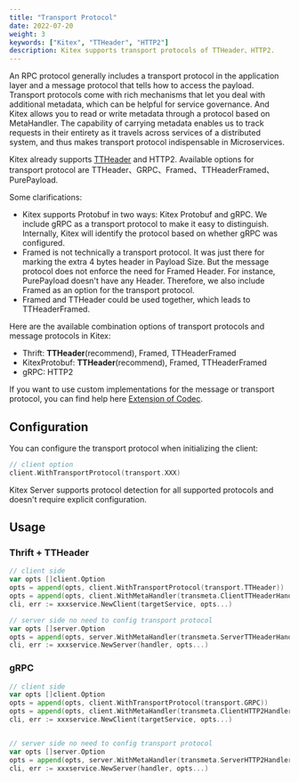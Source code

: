 ```yaml
---
title: "Transport Protocol"
date: 2022-07-20
weight: 3
keywords: ["Kitex", "TTHeader", "HTTP2"]
description: Kitex supports transport protocols of TTHeader、HTTP2.
---
```


An RPC protocol generally includes a transport protocol in the application layer and a message protocol that tells how to access the payload. 
Transport protocols come with rich mechanisms that let you deal with additional metadata, which can be helpful for service governance. 
And Kitex allows you to read or write metadata through a protocol based on MetaHandler. The capability of carrying metadata enables us to track requests in their entirety 
as it travels across services of a distributed system, and thus makes transport protocol indispensable in Microservices.

Kitex already supports [TTHeader](../../../reference/transport_protocol_ttheader/) and HTTP2. Available options for transport protocol are TTHeader、GRPC、Framed、TTHeaderFramed、PurePayload.

Some clarifications:

- Kitex supports Protobuf in two ways: Kitex Protobuf and gRPC. We include gRPC as a transport protocol to make it easy to distinguish. Internally, Kitex will identify the protocol based on whether gRPC was configured.
- Framed is not technically a transport protocol. It was just there for marking the extra 4 bytes header in Payload Size. But the message protocol does not enforce the need for Framed Header. 
  For instance, PurePayload doesn't have any Header. Therefore, we also include Framed as an option for the transport protocol.
- Framed and TTHeader could be used together, which leads to TTHeaderFramed.

Here are the available combination options of transport protocols and message protocols in Kitex:

- Thrift: **TTHeader**(recommend), Framed, TTHeaderFramed
- KitexProtobuf: **TTHeader**(recommend), Framed, TTHeaderFramed
- gRPC: HTTP2

If you want to use custom implementations for the message or transport protocol, you can find help here [Extension of Codec](https://www.cloudwego.io/docs/kitex/tutorials/framework-exten/codec/).

## Configuration

You can configure the transport protocol when initializing the client:

```go
// client option
client.WithTransportProtocol(transport.XXX)
```

Kitex Server supports protocol detection for all supported protocols and doesn't require explicit configuration.

## Usage

### Thrift + TTHeader

```go
// client side
var opts []client.Option
opts = append(opts, client.WithTransportProtocol(transport.TTHeader))
opts = append(opts, client.WithMetaHandler(transmeta.ClientTTHeaderHandler))
cli, err := xxxservice.NewClient(targetService, opts...)

// server side no need to config transport protocol
var opts []server.Option
opts = append(opts, server.WithMetaHandler(transmeta.ServerTTHeaderHandler))
cli, err := xxxservice.NewServer(handler, opts...)
```

### gRPC

```go
// client side
var opts []client.Option
opts = append(opts, client.WithTransportProtocol(transport.GRPC))
opts = append(opts, client.WithMetaHandler(transmeta.ClientHTTP2Handler))
cli, err := xxxservice.NewClient(targetService, opts...)


// server side no need to config transport protocol
var opts []server.Option
opts = append(opts, server.WithMetaHandler(transmeta.ServerHTTP2Handler))
cli, err := xxxservice.NewServer(handler, opts...)

```
